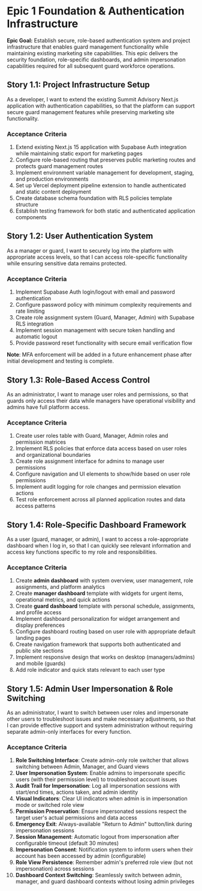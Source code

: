 # Epic 1 Foundation & Authentication Infrastructure

**Epic Goal:** Establish secure, role-based authentication system and project infrastructure that enables guard management functionality while maintaining existing marketing site capabilities. This epic delivers the security foundation, role-specific dashboards, and admin impersonation capabilities required for all subsequent guard workforce operations.

## Story 1.1: Project Infrastructure Setup
As a developer,
I want to extend the existing Summit Advisory Next.js application with authentication capabilities,
so that the platform can support secure guard management features while preserving marketing site functionality.

### Acceptance Criteria
1. Extend existing Next.js 15 application with Supabase Auth integration while maintaining static export for marketing pages
2. Configure role-based routing that preserves public marketing routes and protects guard management routes
3. Implement environment variable management for development, staging, and production environments
4. Set up Vercel deployment pipeline extension to handle authenticated and static content deployment
5. Create database schema foundation with RLS policies template structure
6. Establish testing framework for both static and authenticated application components

## Story 1.2: User Authentication System
As a manager or guard,
I want to securely log into the platform with appropriate access levels,
so that I can access role-specific functionality while ensuring sensitive data remains protected.

### Acceptance Criteria
1. Implement Supabase Auth login/logout with email and password authentication
2. Configure password policy with minimum complexity requirements and rate limiting
3. Create role assignment system (Guard, Manager, Admin) with Supabase RLS integration
4. Implement session management with secure token handling and automatic logout
5. Provide password reset functionality with secure email verification flow

**Note**: MFA enforcement will be added in a future enhancement phase after initial development and testing is complete.

## Story 1.3: Role-Based Access Control
As an administrator,
I want to manage user roles and permissions,
so that guards only access their data while managers have operational visibility and admins have full platform access.

### Acceptance Criteria
1. Create user roles table with Guard, Manager, Admin roles and permission matrices
2. Implement RLS policies that enforce data access based on user roles and organizational boundaries
3. Create role assignment interface for admins to manage user permissions
4. Configure navigation and UI elements to show/hide based on user role permissions
5. Implement audit logging for role changes and permission elevation actions
6. Test role enforcement across all planned application routes and data access patterns

## Story 1.4: Role-Specific Dashboard Framework
As a user (guard, manager, or admin),
I want to access a role-appropriate dashboard when I log in,
so that I can quickly see relevant information and access key functions specific to my role and responsibilities.

### Acceptance Criteria
1. Create **admin dashboard** with system overview, user management, role assignments, and platform analytics
2. Create **manager dashboard** template with widgets for urgent items, operational metrics, and quick actions
3. Create **guard dashboard** template with personal schedule, assignments, and profile access
4. Implement dashboard personalization for widget arrangement and display preferences
5. Configure dashboard routing based on user role with appropriate default landing pages
6. Create navigation framework that supports both authenticated and public site sections
7. Implement responsive design that works on desktop (managers/admins) and mobile (guards)
8. Add role indicator and quick stats relevant to each user type

## Story 1.5: Admin User Impersonation & Role Switching
As an administrator,
I want to switch between user roles and impersonate other users to troubleshoot issues and make necessary adjustments,
so that I can provide effective support and system administration without requiring separate admin-only interfaces for every function.

### Acceptance Criteria
1. **Role Switching Interface**: Create admin-only role switcher that allows switching between Admin, Manager, and Guard views
2. **User Impersonation System**: Enable admins to impersonate specific users (with their permission level) to troubleshoot account issues
3. **Audit Trail for Impersonation**: Log all impersonation sessions with start/end times, actions taken, and admin identity
4. **Visual Indicators**: Clear UI indicators when admin is in impersonation mode or switched role view
5. **Permission Preservation**: Ensure impersonated sessions respect the target user's actual permissions and data access
6. **Emergency Exit**: Always-available "Return to Admin" button/link during impersonation sessions
7. **Session Management**: Automatic logout from impersonation after configurable timeout (default 30 minutes)
8. **Impersonation Consent**: Notification system to inform users when their account has been accessed by admin (configurable)
9. **Role View Persistence**: Remember admin's preferred role view (but not impersonation) across sessions
10. **Dashboard Context Switching**: Seamlessly switch between admin, manager, and guard dashboard contexts without losing admin privileges
